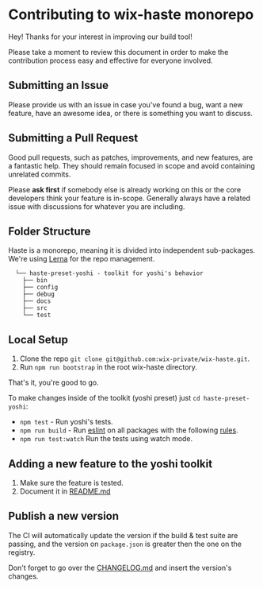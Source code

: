 # Contributing to wix-haste monorepo
Hey! Thanks for your interest in improving our build tool!

Please take a moment to review this document in order to make the contribution process easy and effective for everyone involved.

## Submitting an Issue
Please provide us with an issue in case you've found a bug, want a new feature, have an awesome idea, or there is something you want to discuss.

## Submitting a Pull Request
Good pull requests, such as patches, improvements, and new features, are a fantastic help. They should remain focused in scope and avoid containing unrelated commits.

Please **ask first** if somebody else is already working on this or the core developers think your feature is in-scope. Generally always have a related issue with discussions for whatever you are including.

## Folder Structure
Haste is a monorepo, meaning it is divided into independent sub-packages.
We're using [Lerna](https://github.com/lerna/lerna) for the repo management.

```
  └── haste-preset-yoshi - toolkit for yoshi's behavior
    ├── bin
    ├── config
    ├── debug
    ├── docs
    ├── src
    └── test
```

## Local Setup
1. Clone the repo `git clone git@github.com:wix-private/wix-haste.git`.
2. Run `npm run bootstrap` in the root wix-haste directory.

That's it, you're good to go.

To make changes inside of the toolkit (yoshi preset) just `cd haste-preset-yoshi`:

* `npm test` - Run yoshi's tests.
* `npm run build` - Run [eslint](https://eslint.org/) on all packages with the following [rules](https://github.com/wix-private/wix-haste/blob/master/haste-preset-yoshi/.eslintrc).
* `npm run test:watch` Run the tests using watch mode.

## Adding a new feature to the yoshi toolkit
1. Make sure the feature is tested.
2. Document it in [README.md](https://github.com/wix-private/wix-haste/blob/master/README.md)

## Publish a new version
The CI will automatically update the version if the build & test suite are passing, and the version on `package.json` is greater then the one on the registry.

Don't forget to go over the [CHANGELOG.md](https://github.com/wix-private/wix-haste/blob/master/CHANGELOG.md) and insert the version's changes.
